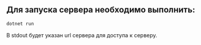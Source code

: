 ## Для запуска сервера необходимо выполнить:

```bash
dotnet run
```

В stdout будет указан url сервера для доступа к серверу.
